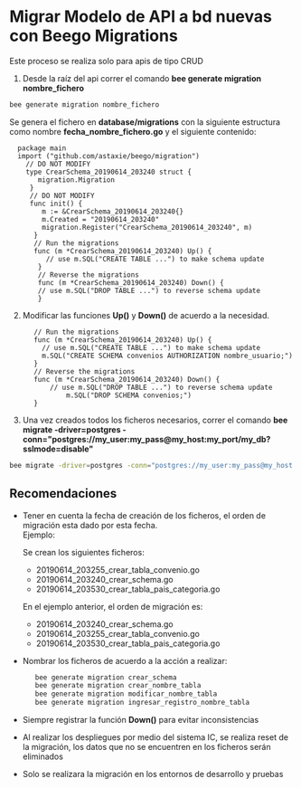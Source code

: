 # Migrar Modelo de API a bd nuevas con Beego Migrations

Este proceso se realiza solo para apis de tipo CRUD


1. Desde la raíz del api correr el comando **bee generate migration nombre_fichero**

  ```bash
  bee generate migration nombre_fichero
  ```

  Se genera el fichero en **database/migrations** con la siguiente estructura como nombre **fecha_nombre_fichero.go** y el siguiente contenido:

  ```golang
    package main
    import ("github.com/astaxie/beego/migration")
      // DO NOT MODIFY
      type CrearSchema_20190614_203240 struct {
  	     migration.Migration
       }
       // DO NOT MODIFY
       func init() {
  	      m := &CrearSchema_20190614_203240{}
  	      m.Created = "20190614_203240"
  	      migration.Register("CrearSchema_20190614_203240", m)
        }
        // Run the migrations
        func (m *CrearSchema_20190614_203240) Up() {
  	       // use m.SQL("CREATE TABLE ...") to make schema update
         }
         // Reverse the migrations
         func (m *CrearSchema_20190614_203240) Down() {
  	     // use m.SQL("DROP TABLE ...") to reverse schema update
         }
   ```

2. Modificar las funciones **Up()** y **Down()** de acuerdo a la necesidad.

  ```golang
        // Run the migrations
        func (m *CrearSchema_20190614_203240) Up() {
          // use m.SQL("CREATE TABLE ...") to make schema update
          m.SQL("CREATE SCHEMA convenios AUTHORIZATION nombre_usuario;")
        }
        // Reverse the migrations
        func (m *CrearSchema_20190614_203240) Down() {
            // use m.SQL("DROP TABLE ...") to reverse schema update
              	m.SQL("DROP SCHEMA convenios;")
        }
  ```
3. Una vez creados todos los ficheros necesarios,  correr el comando **bee migrate -driver=postgres -conn="postgres://my_user:my_pass@my_host:my_port/my_db?sslmode=disable"**
  ```bash
  bee migrate -driver=postgres -conn="postgres://my_user:my_pass@my_host:my_port/my_db?sslmode=disable"
  ```
## Recomendaciones

- Tener en cuenta la fecha de creación de los ficheros, el orden de migración esta dado por esta fecha.  
Ejemplo:

  Se crean los siguientes ficheros:

  - 20190614_203255_crear_tabla_convenio.go
  - 20190614_203240_crear_schema.go
  - 20190614_203530_crear_tabla_pais_categoria.go

  En el ejemplo anterior, el orden de migración es:

  - 20190614_203240_crear_schema.go
  - 20190614_203255_crear_tabla_convenio.go
  - 20190614_203530_crear_tabla_pais_categoria.go


- Nombrar los ficheros de acuerdo a la acción a realizar:

  ```bash
     bee generate migration crear_schema
     bee generate migration crear_nombre_tabla
     bee generate migration modificar_nombre_tabla
     bee generate migration ingresar_registro_nombre_tabla
     ```
- Siempre registrar la función **Down()** para evitar inconsistencias
- Al realizar los despliegues por medio del sistema IC, se realiza reset de la migración, los datos que no se encuentren en los ficheros serán eliminados
- Solo se realizara la migración en los entornos de desarrollo y pruebas
